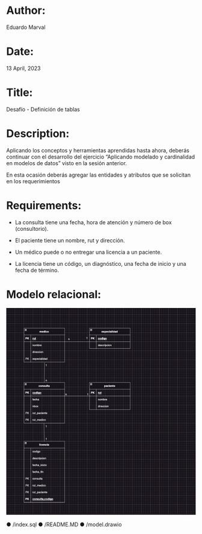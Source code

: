 # Author: 
Eduardo Marval

# Date: 
13 April, 2023

# Title: 
Desafío - Definición de tablas

# Description:

Aplicando los conceptos y herramientas aprendidas hasta ahora, deberás continuar con el
desarrollo del ejercicio “Aplicando modelado y cardinalidad en modelos de datos” visto en
la sesión anterior. 

En esta ocasión deberás agregar las entidades y atributos que se solicitan
en los requerimientos


# Requirements:

- La consulta tiene una fecha, hora de atención y número de box (consultorio).

- El paciente tiene un nombre, rut y dirección.

- Un médico puede o no entregar una licencia a un paciente.

- La licencia tiene un código, un diagnóstico, una fecha de inicio y una fecha de término.

# Modelo relacional:

![Modelo relacional .drawio](./assets/img/modelo_relacional.png)


● /index.sql
● /README.MD
● /model.drawio


